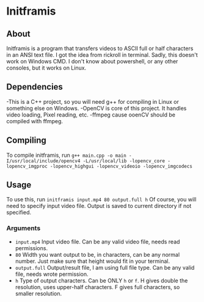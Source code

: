 # Initframis
## About
Initframis is a program that transfers videos to ASCII full or half characters in an ANSI text file.
I got the idea from rickroll in terminal.
Sadly, this doesn't work on Windows CMD. I don't know about powershell, or any other consoles, but it works on Linux.
## Dependencies
-This is a C++ project, so you will need g++ for compiling in Linux or something else on Windows.
-OpenCV is core of this project. It handles video loading, Pixel reading, etc.
-ffmpeg cause ooenCV should be compiled with ffmpeg.
## Compiling
To compile initframis, run `g++ main.cpp -o main -I/usr/local/include/opencv4 -L/usr/local/lib -lopencv_core -lopencv_imgproc -lopencv_highgui -lopencv_videoio -lopencv_imgcodecs`
## Usage
To use this, run `initframis input.mp4 80 output.full h`
Of course, you will need to specify input video file. Output is saved to current directory if not specified.
### Arguments
- `input.mp4` Input video file. Can be any valid video file, needs read permissions.
- `80` Width you want output to be, in characters, can be any normal number. Just make sure that height would fit in your terminal.
- `output.full` Output/result file, I am using full file type. Can be any valid file, needs wrote permission.
- `h` Type of output characters. Can be ONLY `h` or `f`. H gives double the resolution, uses upper-half characters. F gives full characters, so smaller resolution.